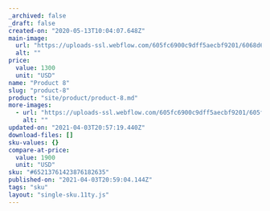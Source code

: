 ```yaml
---
_archived: false
_draft: false
created-on: "2020-05-13T10:04:07.648Z"
main-image:
  url: "https://uploads-ssl.webflow.com/605fc6900c9dff5aecbf9201/6068d6a7c984661a91bf9e3c_Home-Hero%402x.jpg"
  alt: ""
price:
  value: 1300
  unit: "USD"
name: "Product 8"
slug: "product-8"
product: "site/product/product-8.md"
more-images:
  - url: "https://uploads-ssl.webflow.com/605fc6900c9dff5aecbf9201/605fc6900c9dff6e68bf92bd_pack5.jpg"
    alt: ""
updated-on: "2021-04-03T20:57:19.440Z"
download-files: []
sku-values: {}
compare-at-price:
  value: 1900
  unit: "USD"
sku: "#65213761423876182635"
published-on: "2021-04-03T20:59:04.144Z"
tags: "sku"
layout: "single-sku.11ty.js"
---
```



